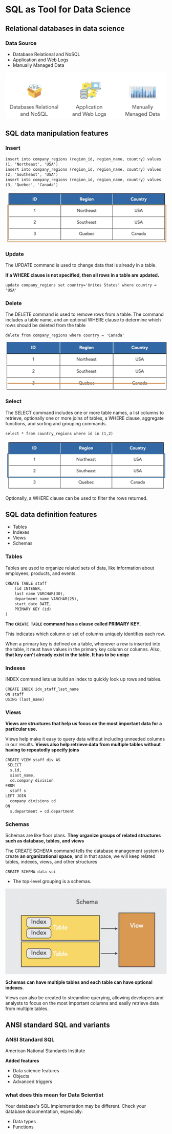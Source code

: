 # SQL as Tool for Data Science

## Relational databases in data science


### Data Source

* Database Relational and NoSQL
* Application and Web Logs
* Manually Managed Data

![Alt Image Text](images/1_1.png "body image")

## SQL data manipulation features

### Insert

```
insert into company_regions (region_id, region_name, country) values (1, 'Northeast', 'USA')
insert into company_regions (region_id, region_name, country) values (2, 'Southeast', 'USA')
insert into company_regions (region_id, region_name, country) values (3, 'Quebec', 'Canada')
```
![Alt Image Text](images/1_2.png "body image")

### Update

The UPDATE command is used to change data that is already in a table.

**If a WHERE clause is not specified, then all rows in a table are updated.**

```
update company_regions set country='Unites States' where country = 'USA'
```

### Delete

The DELETE command is used to remove rows from a table. The command includes a table name, and an optional WHERE clause to determine which rows should be deleted from the table

```
delete from company_regions where country = 'Canada'
```

![Alt Image Text](images/1_3.png "body image")

### Select

The SELECT command includes one or more table names, a list columns to retrieve, optionally one or more joins of tables, a WHERE clause, aggregate functions, and sorting and grouping commands.


```
select * from country_regions where id in (1,2)
```

![Alt Image Text](images/1_4.png "body image")

Optionally, a WHERE clause can be used to filter the rows returned.

## SQL data definition features

* Tables
* Indexes
* Views
* Schemas

### Tables

Tables are used to organize related sets of data, like information about employees, products, and events. 

```
CREATE TABLE staff 
	(id INTEGER, 
	last name VARCHAR(30), 
	department name VARCHAR(25), 
	start_date DATE, 
	PRIMARY KEY (id) 
)
```

**The `CREATE TABLE` command has a clause called PRIMARY KEY**. 

This indicates which column or set of columns uniquely identifies each row. 

When a primary key is defined on a table, whenever a row is inserted into the table, it must have values in the primary key column or columns. Also, **that key can't already exist in the table. It has to be uniqe**



### Indexes

INDEX command lets us build an index to quickly look up rows and tables.

```
CREATE INDEX idx_staff_last_name 
ON staff 
USING (last_name) 
```

### Views

**Views are structures that help us focus on the most important data for a particular use.**

Views help make it easy to query data without including unneeded columns in our results. **Views also help retrieve data from multiple tables without having to repeatedly specify joins**

```
CREATE VIEW staff div AS 
 SELECT 
  s.id, 
  siast_name, 
  cd.company division 
FROM 
  staff s 
LEFT JOIN 
  company divisions cd 
ON 
  s.department = cd.department 
```

### Schemas

Schemas are like floor plans. **They organize groups of related structures such as database, tables, and views**

The CREATE SCHEMA command tells the database management system to create **an organizational space**, and in that space, we will keep related tables, indexes, views, and other structures

```
CREATE SCHEMA data sci 
```

* The top-level grouping is a schemas. 

![Alt Image Text](images/1_5.png "body image")


**Schemas can have multiple tables and each table can have optional indexes**. 

Views can also be created to streamline querying, allowing developers and analysts to focus on the most important columns and easily retrieve data from multiple tables.

## ANSI standard SQL and variants

### ANSI Standard SQL

American National Standards Institute 

**Added features**

* Data science features 
* Objects 
* Advanced triggers 


### what does this mean for Data Scientist

Your database's SQL implementation may be different. Check your database documentation, especially: 

* Data types 
* Functions 




